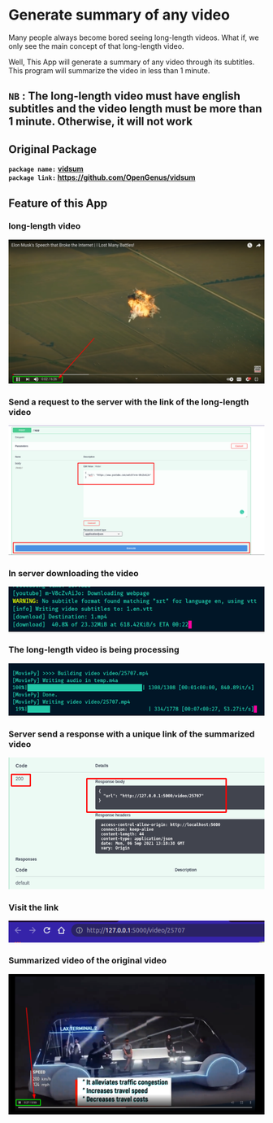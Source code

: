 # Generate summary of any video

Many people always become bored seeing long-length videos. What if, we only see the main concept of that long-length video.

Well, This App will generate a summary of any video through its subtitles. This program will summarize the video in less than 1 minute.

## **`NB`** : The long-length video must have english subtitles and the video length must be more than 1 minute. Otherwise, it will not work

## Original Package

**`package name:`** **[vidsum](https://github.com/OpenGenus/vidsum)**\
**`package link:` <https://github.com/OpenGenus/vidsum>**

## Feature of this App

### long-length video

![long-length video](featureImages/1.png?raw=true "long-length video")

### Send a request to the server with the link of the long-length video

![long-length video](featureImages/2.png?raw=true "long-length video")

### In server downloading the video

![long-length video](featureImages/3.png?raw=true "long-length video")

### The long-length video is being processing

![long-length video](featureImages/4.png?raw=true "long-length video")

### Server send a response with a unique link of the summarized video

![long-length video](featureImages/5.png?raw=true "long-length video")

### Visit the link

![long-length video](featureImages/6.png?raw=true "long-length video")

### Summarized video of the original video

![long-length video](featureImages/7.png?raw=true "long-length video")
